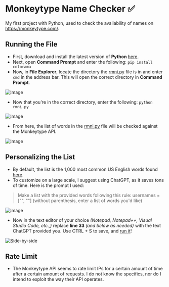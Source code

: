 # Monkeytype Name Checker ✅

My first project with Python, used to check the availability of names on https://monkeytype.com/.

## Running the File

* First, download and install the latest version of **Python** [here](https://www.python.org/downloads/).
* Next, open **Command Prompt** and enter the following: `pip install colorama`
* Now, in **File Explorer**, locate the directory the [rmni.py](https://github.com/willrmni/monkeytype-name-checker/blob/main/rmni.py) file is in and enter `cmd` in the address bar. This will open the correct directory in **Command Prompt**. 

![image](https://github.com/user-attachments/assets/a95eb324-9340-4e88-a101-74b93f091aac)


* Now that you're in the correct directory, enter the following: `python rmni.py`

![image](https://github.com/user-attachments/assets/6e72dddf-bd56-4a2d-91b1-6c92a45348f1)

* From here, the list of words in the [rmni.py](https://github.com/willrmni/monkeytype-name-checker/blob/main/rmni.py) file will be checked against the Monkeytype API.

![image](https://github.com/user-attachments/assets/0971538c-1543-4e84-aa37-0f4d4cda82af)

## Personalizing the List

* By default, the list is the 1,000 most common US English words found [here](https://gist.github.com/SivilTaram/9597125e4134cc81648027b1c6f6395f).
* To customize on a large scale, I suggest using ChatGPT, as it saves tons of time. Here is the prompt I used:

> Make a list with the provided words following this rule: usernames = ["", ""] (without parenthesis, enter a list of words you'd like)

![image](https://github.com/user-attachments/assets/058a48b2-ac35-4667-ba43-3ff02f028d4f)

* Now in the text editor of your choice *(Notepad, Notepad++, Visual Studio Code, etc.,)* replace **line 33** *(and below as needed)* with the text ChatGPT provided you. Use CTRL + S to save, and [run it]()!

![Side-by-side](https://github.com/user-attachments/assets/c033ee49-492d-474d-90e6-bf35da9a8e64)

## Rate Limit
* The Monkeytype API seems to rate limit IPs for a certain amount of time after a certain amount of requests. I do not know the specifics, nor do I intend to exploit the way their API operates.
